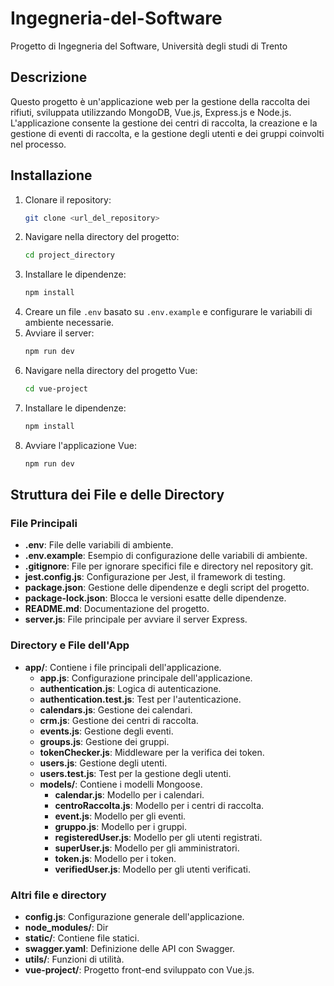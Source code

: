 # Ingegneria-del-Software

Progetto di Ingegneria del Software, Università degli studi di Trento

## Descrizione

Questo progetto è un'applicazione web per la gestione della raccolta dei rifiuti, sviluppata utilizzando MongoDB, Vue.js, Express.js e Node.js. L'applicazione consente la gestione dei centri di raccolta, la creazione e la gestione di eventi di raccolta, e la gestione degli utenti e dei gruppi coinvolti nel processo.

## Installazione

1. Clonare il repository:
    ```sh
    git clone <url_del_repository>
    ```
2. Navigare nella directory del progetto:
    ```sh
    cd project_directory
    ```
3. Installare le dipendenze:
    ```sh
    npm install
    ```
4. Creare un file `.env` basato su `.env.example` e configurare le variabili di ambiente necessarie.
5. Avviare il server:
    ```sh
    npm run dev
    ```
6. Navigare nella directory del progetto Vue:
    ```sh
    cd vue-project
    ```
7. Installare le dipendenze:
    ```sh
    npm install
    ```
8. Avviare l'applicazione Vue:
    ```sh
    npm run dev
    ```
## Struttura dei File e delle Directory

### File Principali

- **.env**: File delle variabili di ambiente.
- **.env.example**: Esempio di configurazione delle variabili di ambiente.
- **.gitignore**: File per ignorare specifici file e directory nel repository git.
- **jest.config.js**: Configurazione per Jest, il framework di testing.
- **package.json**: Gestione delle dipendenze e degli script del progetto.
- **package-lock.json**: Blocca le versioni esatte delle dipendenze.
- **README.md**: Documentazione del progetto.
- **server.js**: File principale per avviare il server Express.

### Directory e File dell'App

- **app/**: Contiene i file principali dell'applicazione.
    - **app.js**: Configurazione principale dell'applicazione.
    - **authentication.js**: Logica di autenticazione.
    - **authentication.test.js**: Test per l'autenticazione.
    - **calendars.js**: Gestione dei calendari.
    - **crm.js**: Gestione dei centri di raccolta.
    - **events.js**: Gestione degli eventi.
    - **groups.js**: Gestione dei gruppi.
    - **tokenChecker.js**: Middleware per la verifica dei token.
    - **users.js**: Gestione degli utenti.
    - **users.test.js**: Test per la gestione degli utenti.
    - **models/**: Contiene i modelli Mongoose.
        - **calendar.js**: Modello per i calendari.
        - **centroRaccolta.js**: Modello per i centri di raccolta.
        - **event.js**: Modello per gli eventi.
        - **gruppo.js**: Modello per i gruppi.
        - **registeredUser.js**: Modello per gli utenti registrati.
        - **superUser.js**: Modello per gli amministratori.
        - **token.js**: Modello per i token.
        - **verifiedUser.js**: Modello per gli utenti verificati.
### Altri file e directory
- **config.js**: Configurazione generale dell'applicazione.
- **node_modules/**: Dir
- **static/**: Contiene file statici.
- **swagger.yaml**: Definizione delle API con Swagger.
- **utils/**: Funzioni di utilità.
- **vue-project/**: Progetto front-end sviluppato con Vue.js.

